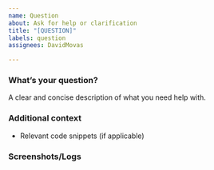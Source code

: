 ```yaml
---
name: Question
about: Ask for help or clarification
title: "[QUESTION]"
labels: question
assignees: DavidMovas

---
```


### **What’s your question?**  
A clear and concise description of what you need help with.  

### **Additional context**  
- Relevant code snippets (if applicable)

### **Screenshots/Logs**

